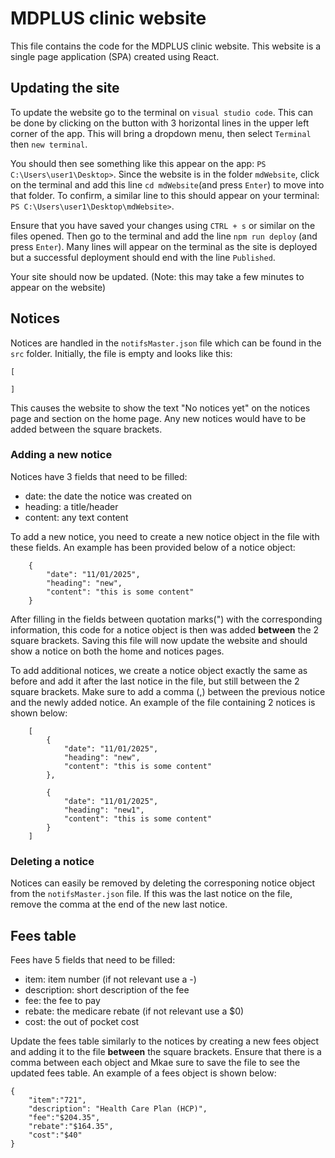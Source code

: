 # MDPLUS clinic website
This file contains the code for the MDPLUS clinic website. This website is a single page application (SPA) created using React. 

## Updating the site
To update the website go to the terminal on `visual studio code`. This can be done by clicking on the button with 3 horizontal lines in the upper left corner of the app. This will bring a dropdown menu, then select `Terminal` then `new terminal`. 

You should then see something like this appear on the app: `PS C:\Users\user1\Desktop>`. Since the website is in the folder `mdWebsite`, click on the terminal and add this line `cd mdWebsite`(and press `Enter`) to move into that folder. To confirm, a similar line to this should appear on your terminal: `PS C:\Users\user1\Desktop\mdWebsite>`. 

Ensure that you have saved your changes using `CTRL + s` or similar on the files opened. Then go to the terminal and add the line `npm run deploy` (and press `Enter`). Many lines will appear on the terminal as the site is deployed but a successful deployment should end with the line `Published`. 

Your site should now be updated. (Note: this may take a few minutes to appear on the website)


## Notices
Notices are handled in the `notifsMaster.json` file which can be found in the `src` folder. Initially, the file is empty and looks like this:

```
[

]
```
This causes the website to show the text "No notices yet" on the notices page and section on the home page. Any new notices would have to be added between the square brackets.

### Adding a new notice
Notices have 3 fields that need to be filled:
- date: the date the notice was created on
- heading: a title/header 
- content: any text content

To add a new notice, you need to create a new notice object in the file with these fields. An example has been provided below of a notice object: 

```
    {
        "date": "11/01/2025",
        "heading": "new",
        "content": "this is some content"
    }
```
After filling in the fields between quotation marks(") with the corresponding information, this code for a notice object is then was added **between** the 2 square brackets. Saving this file will now update the website and should show a notice on both the home and notices pages.

To add additional notices, we create a notice object exactly the same as before and add it after the last notice in the file, but still between the 2 square brackets. Make sure to add a comma (,) between the previous notice and the newly added notice. An example of the file containing 2 notices is shown below:

```
    [
        {
            "date": "11/01/2025",
            "heading": "new",
            "content": "this is some content"
        },

        {
            "date": "11/01/2025",
            "heading": "new1",
            "content": "this is some content"
        }
    ]
```

### Deleting a notice
Notices can easily be removed by deleting the corresponing notice object from the `notifsMaster.json` file. If this was the last notice on the file, remove the comma at the end of the new last notice.

## Fees table
Fees have 5 fields that need to be filled:
- item: item number (if not relevant use a -)
- description: short description of the fee  
- fee: the fee to pay
- rebate: the medicare rebate (if not relevant use a $0)
- cost: the out of pocket cost

Update the fees table similarly to the notices by creating a new fees object and adding it to the file **between** the square brackets. Ensure that there is a comma between each object and Mkae sure to save the file to see the updated fees table. An example of a fees object is shown below:

```
{
    "item":"721",
    "description": "Health Care Plan (HCP)",
    "fee":"$204.35",
    "rebate":"$164.35",
    "cost":"$40"
}
```


            